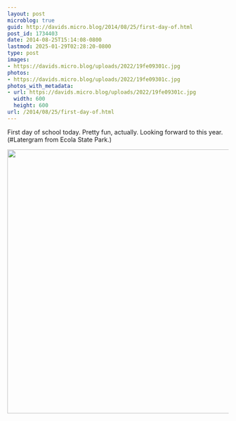 ```yaml
---
layout: post
microblog: true
guid: http://davids.micro.blog/2014/08/25/first-day-of.html
post_id: 1734403
date: 2014-08-25T15:14:08-0800
lastmod: 2025-01-29T02:28:20-0800
type: post
images:
- https://davids.micro.blog/uploads/2022/19fe09301c.jpg
photos:
- https://davids.micro.blog/uploads/2022/19fe09301c.jpg
photos_with_metadata:
- url: https://davids.micro.blog/uploads/2022/19fe09301c.jpg
  width: 600
  height: 600
url: /2014/08/25/first-day-of.html
---
```

First day of school today. Pretty fun, actually. Looking forward to this year. (#Latergram from Ecola State Park.)

<img src="/uploads/2022/19fe09301c.jpg" width="600" height="600" alt="">
